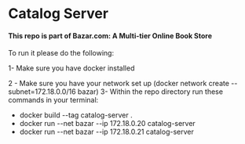 # Catalog Server

#### This repo is part of Bazar.com: A Multi-tier Online Book Store

To run it please do the following:

1- Make sure you have docker installed

2 - Make sure you have your network set up (docker network create --subnet=172.18.0.0/16 bazar)
3- Within the repo directory run these commands in your terminal:
* docker build --tag catalog-server .
* docker run --net bazar --ip 172.18.0.20 catalog-server
* docker run --net bazar --ip 172.18.0.21 catalog-server
